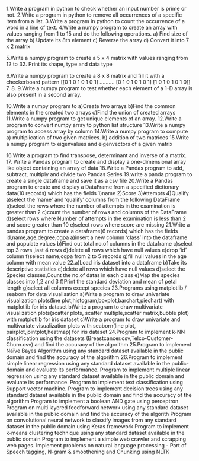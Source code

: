 1.Write a  program in python to check whether an input number is prime or not.
2.Write a program in python to remove all occurrences of a specific item from a list. 
3.Write a program in python to count the occurrence of a word in a line of text.
4.Write a numpy program to create an array with values ranging from 1 to 15 and do the following operations.
a) Find size of the array
b) Update its 8th element
c) Reverse the array
d) Convert it into 7 x 2 matrix

5.Write a numpy program to create a 5 x 4 matrix with values ranging from 12 to 32. Print its shape, type and data type

6.Write a numpy program to create a 8 x 8 matrix and fill it with a checkerboard pattern
[[0 1 0 1 0 1 0 1]
..........
[0 1 0 1 0 1 0 1]
[1 0 1 0 1 0 1 0]]
7.
8.
9.Write a numpy program to test whether each element of a 1-D array is also present in a second array.

10.Write a numpy program to
  a)Create two arrays
  b)Find the common elements in the created two arrays 
  c)Find the union of created arrays
11.Write a numpy program to get unique elements of an array.
12.Write a program to convert numpy array to python list structure
13.Write a numpy program to access array by column
14.Write a numpy program to compute
   a)  multiplication of two given matrices.
   b)  addition of two matrices
15.Write a numpy program to eigenvalues and eigenvectors of a given matrix

16.Write a program to find transpose, determinant and inverse of a matrix.
17. Write a Pandas program to create and display a one-dimensional array like object containing an array of data 
18.Write a Pandas program to add, subtract, multiply and divide two Pandas Series
19.write a panda program to create a single dataframe and save it as a csv file
20.Write a Pandas program to create and display a DataFrame from a specified dictionary data(10 records) which has the fields 1)name 2)Score 3)Attempts 4)Qualify
  a)select the 'name' and ‘qualify’ columns from the following DataFrame
  b)select the rows where the number of attempts in the examination is greater than 2
  c)count the number of rows and columns of the DataFrame
  d)select rows where Number of attempts in the examination is less than 2 and score greater than 10
  e)select rows where score are missing
21.Write a pandas program to create a dataframe(6 records) which has the fields id,name,age,degree,cgpa
  a)insert a new column ‘class’ into the dataframe and populate values
  b)Find out total no.of columns in the dataframe
  c)select top 3 rows ,last 4 rows
  d)delete all rows which have null values
  e)drop ‘id’ column
  f)select name,cgpa from 2 to 5 records
  g)fill null values in the age column with mean value
22.a)Load iris dataset into a dataframe
  b)Take its descriptive statistics
  c)delete all rows which have null values
  d)select the Species classes,Count the no.of datas in each class
  e)Map the species classes into 1,2 and 3
  f)Print the standard deviation and mean of petal length
  g)select all columns except species 
23.Programs using matplotlib /  seaborn for data visualisation
  a)Write a program to draw univariate visualization plots(line plot,histogram,boxplot,barchart,piechart) with matplotlib for iris dataset
  b)Write a program to draw multivariate visualization plots(scatter plots, scatter multiple,scatter matrix,bubble plot) with matplotlib for iris dataset
  c)Write a program to draw univariate and multivariate visualization plots with seaborn(line plot, pairplot,jointplot,heatmap) for iris dataset
24.Program to implement k-NN classification using the datasets (Breastcancer.csv,Telco-Customer-Churn.csv) and find the accuracy of the algorithm
25.Program to implement Naïve Bayes Algorithm using any standard dataset available in the public domain and find the accuracy of the algorithm
26.Program to implement simple linear regression  using any
standard dataset available in the public- domain and evaluate its 
performance.
Program to implement multiple linear regression  using any
standard dataset available in the public domain and evaluate its 
performance.
Program to implement text classification using Support vector machine.
Program to implement decision trees using any standard dataset available in the public domain and find the accuracy of the algorithm
Program to implement a boolean AND gate using perceptron
Program on multi layered feedforward network using any standard dataset available in the public domain and find the accuracy of the algorith
Program on convolutional neural network to classify images from any standard dataset in the public domain using Keras framework
Program to implement k-means clustering technique using any standard dataset available in the public domain
Program to implement a simple web crawler and scrapping web pages.
Implement problems on natural language processing - Part of Speech tagging, N-gram & smoothening and Chunking using NLTK

